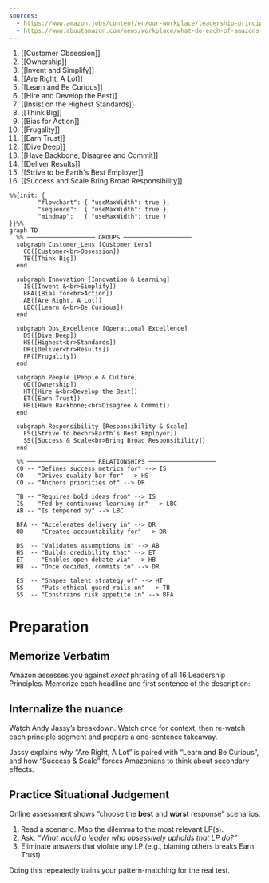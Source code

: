 ```yaml
---
sources:
  - https://www.amazon.jobs/content/en/our-workplace/leadership-principles
  - https://www.aboutamazon.com/news/workplace/what-do-each-of-amazons-leadership-principles-really-mean
---
```

1. [[Customer Obsession]]
2. [[Ownership]]
3. [[Invent and Simplify]]
4. [[Are Right, A Lot]]
5. [[Learn and Be Curious]]
6. [[Hire and Develop the Best]]
7. [[Insist on the Highest Standards]]
8. [[Think Big]]
9. [[Bias for Action]]
10. [[Frugality]]
11. [[Earn Trust]]
12. [[Dive Deep]]
13. [[Have Backbone; Disagree and Commit]]
14. [[Deliver Results]]
15. [[Strive to be Earth's Best Employer]]
16. [[Success and Scale Bring Broad Responsibility]]

```mermaid
%%{init: {
        "flowchart": { "useMaxWidth": true },
        "sequence":  { "useMaxWidth": true },
        "mindmap":   { "useMaxWidth": true }
}}%%
graph TD
  %% ─────────────────── GROUPS ───────────────────
  subgraph Customer_Lens [Customer Lens]
    CO([Customer<br>Obsession])
    TB([Think Big])
  end

  subgraph Innovation [Innovation & Learning]
    IS([Invent &<br>Simplify])
    BFA([Bias for<br>Action])
    AB([Are Right, A Lot])
    LBC([Learn &<br>Be Curious])
  end

  subgraph Ops_Excellence [Operational Excellence]
    DS([Dive Deep])
    HS([Highest<br>Standards])
    DR([Deliver<br>Results])
    FR([Frugality])
  end

  subgraph People [People & Culture]
    OD([Ownership])
    HT([Hire &<br>Develop the Best])
    ET([Earn Trust])
    HB([Have Backbone;<br>Disagree & Commit])
  end

  subgraph Responsibility [Responsibility & Scale]
    ES([Strive to be<br>Earth’s Best Employer])
    SS([Success & Scale<br>Bring Broad Responsibility])
  end

  %% ─────────────────── RELATIONSHIPS ───────────────────
  CO -- "Defines success metrics for" --> IS
  CO -- "Drives quality bar for" --> HS
  CO -- "Anchors priorities of" --> DR

  TB -- "Requires bold ideas from" --> IS
  IS -- "Fed by continuous learning in" --> LBC
  AB -- "Is tempered by" --> LBC

  BFA -- "Accelerates delivery in" --> DR
  OD  -- "Creates accountability for" --> DR

  DS  -- "Validates assumptions in" --> AB
  HS  -- "Builds credibility that" --> ET
  ET  -- "Enables open debate via" --> HB
  HB  -- "Once decided, commits to" --> DR

  ES  -- "Shapes talent strategy of" --> HT
  SS  -- "Puts ethical guard-rails on" --> TB
  SS  -- "Constrains risk appetite in" --> BFA

```
# Preparation

## Memorize Verbatim

Amazon assesses you against _exact_ phrasing of all 16 Leadership Principles. Memorize each headline and first sentence of the description:
## Internalize the nuance

Watch Andy Jassy’s breakdown. Watch once for context, then re-watch each principle segment and prepare a one-sentence takeaway.

Jassy explains _why_ “Are Right, A Lot” is paired with “Learn and Be Curious”, and how “Success & Scale” forces Amazonians to think about secondary effects.
## Practice Situational Judgement

Online assessment shows “choose the **best** and **worst** response” scenarios.

1. Read a scenario. Map the dilemma to the most relevant LP(s).
2. Ask, _“What would a leader who obsessively upholds that LP do?”_
3. Eliminate answers that violate any LP (e.g., blaming others breaks Earn Trust).

Doing this repeatedly trains your pattern-matching for the real test.